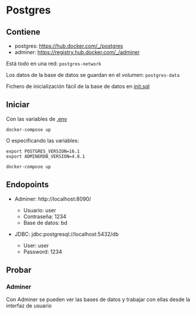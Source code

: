# Postgres


## Contiene

 * postgres: https://hub.docker.com/_/postgres
 * adminer: https://registry.hub.docker.com/_/adminer


Está todo en una red: `postgres-network`

Los datos de la base de datos se guardan en el volumen: `postgres-data`

Fichero de inicialización fácil de la base de datos en [init.sql](scripts%2Finit.sql)


## Iniciar
Con las variables de [.env](.env)
````shell
docker-compose up
````

O especificando las variables:
````shell
export POSTGRES_VERSION=16.1
export ADMINERDB_VERSION=4.8.1

docker-compose up
````

## Endopoints

 * Adminer: http://localhost:8090/
   * Usuario: user
   * Contraseña: 1234
   * Base de datos: bd

 * JDBC: jdbc:postgresql://localhost:5432/db
   * User: user
   * Password: 1234



## Probar

### Adminer
Con Adminer se pueden ver las bases de datos y trabajar con ellas desde la interfaz de usuario